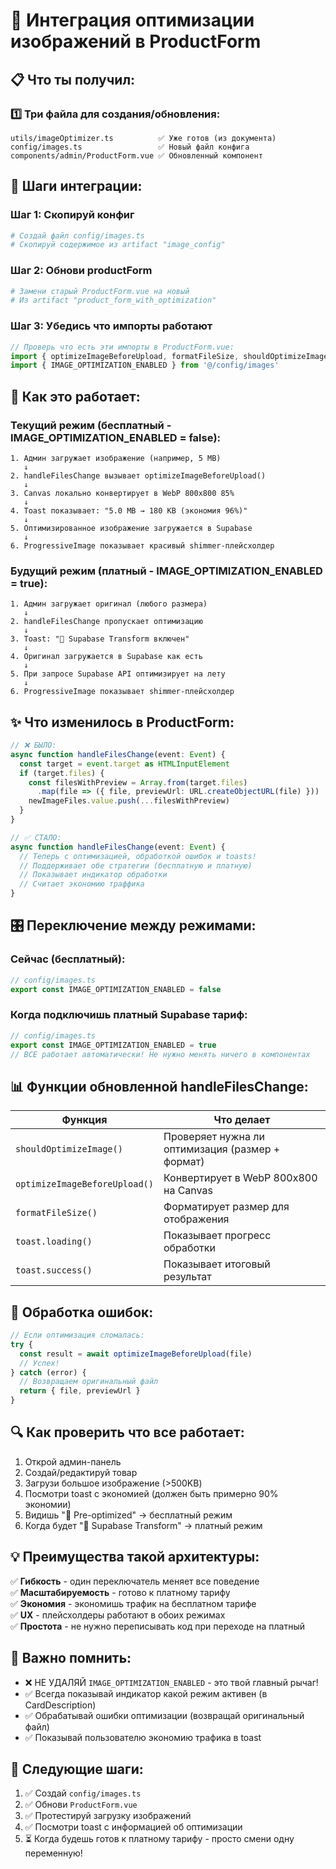 # 🚀 Интеграция оптимизации изображений в ProductForm

## 📋 Что ты получил:

### 1️⃣ Три файла для создания/обновления:

```
utils/imageOptimizer.ts          ✅ Уже готов (из документа)
config/images.ts                 ✅ Новый файл конфига
components/admin/ProductForm.vue ✅ Обновленный компонент
```

## 🔧 Шаги интеграции:

### Шаг 1: Скопируй конфиг
```bash
# Создай файл config/images.ts
# Скопируй содержимое из artifact "image_config"
```

### Шаг 2: Обнови productForm
```bash
# Замени старый ProductForm.vue на новый
# Из artifact "product_form_with_optimization"
```

### Шаг 3: Убедись что импорты работают
```typescript
// Проверь что есть эти импорты в ProductForm.vue:
import { optimizeImageBeforeUpload, formatFileSize, shouldOptimizeImage } from '@/utils/imageOptimizer'
import { IMAGE_OPTIMIZATION_ENABLED } from '@/config/images'
```

## 🎯 Как это работает:

### Текущий режим (бесплатный - IMAGE_OPTIMIZATION_ENABLED = false):

```
1. Админ загружает изображение (например, 5 MB)
   ↓
2. handleFilesChange вызывает optimizeImageBeforeUpload()
   ↓
3. Canvas локально конвертирует в WebP 800x800 85%
   ↓
4. Toast показывает: "5.0 MB → 180 KB (экономия 96%)"
   ↓
5. Оптимизированное изображение загружается в Supabase
   ↓
6. ProgressiveImage показывает красивый shimmer-плейсхолдер
```

### Будущий режим (платный - IMAGE_OPTIMIZATION_ENABLED = true):

```
1. Админ загружает оригинал (любого размера)
   ↓
2. handleFilesChange пропускает оптимизацию
   ↓
3. Toast: "🚀 Supabase Transform включен"
   ↓
4. Оригинал загружается в Supabase как есть
   ↓
5. При запросе Supabase API оптимизирует на лету
   ↓
6. ProgressiveImage показывает shimmer-плейсхолдер
```

## ✨ Что изменилось в ProductForm:

```typescript
// ❌ БЫЛО:
async function handleFilesChange(event: Event) {
  const target = event.target as HTMLInputElement
  if (target.files) {
    const filesWithPreview = Array.from(target.files)
      .map(file => ({ file, previewUrl: URL.createObjectURL(file) }))
    newImageFiles.value.push(...filesWithPreview)
  }
}

// ✅ СТАЛО:
async function handleFilesChange(event: Event) {
  // Теперь с оптимизацией, обработкой ошибок и toasts!
  // Поддерживает обе стратегии (бесплатную и платную)
  // Показывает индикатор обработки
  // Считает экономию траффика
}
```

## 🎛️ Переключение между режимами:

### Сейчас (бесплатный):
```typescript
// config/images.ts
export const IMAGE_OPTIMIZATION_ENABLED = false
```

### Когда подключишь платный Supabase тариф:
```typescript
// config/images.ts
export const IMAGE_OPTIMIZATION_ENABLED = true
// ВСЕ работает автоматически! Не нужно менять ничего в компонентах
```

## 📊 Функции обновленной handleFilesChange:

| Функция | Что делает |
|---------|-----------|
| `shouldOptimizeImage()` | Проверяет нужна ли оптимизация (размер + формат) |
| `optimizeImageBeforeUpload()` | Конвертирует в WebP 800x800 на Canvas |
| `formatFileSize()` | Форматирует размер для отображения |
| `toast.loading()` | Показывает прогресс обработки |
| `toast.success()` | Показывает итоговый результат |

## 🐛 Обработка ошибок:

```typescript
// Если оптимизация сломалась:
try {
  const result = await optimizeImageBeforeUpload(file)
  // Успех!
} catch (error) {
  // Возвращаем оригинальный файл
  return { file, previewUrl }
}
```

## 🔍 Как проверить что все работает:

1. Открой админ-панель
2. Создай/редактируй товар
3. Загрузи большое изображение (>500KB)
4. Посмотри toast с экономией (должен быть примерно 90% экономии)
5. Видишь "💾 Pre-optimized" → бесплатный режим
6. Когда будет "🚀 Supabase Transform" → платный режим

## 💡 Преимущества такой архитектуры:

✅ **Гибкость** - один переключатель меняет все поведение  
✅ **Масштабируемость** - готово к платному тарифу  
✅ **Экономия** - экономишь трафик на бесплатном тарифе  
✅ **UX** - плейсхолдеры работают в обоих режимах  
✅ **Простота** - не нужно переписывать код при переходе на платный  

## 🚨 Важно помнить:

- ❌ НЕ УДАЛЯЙ `IMAGE_OPTIMIZATION_ENABLED` - это твой главный рычаг!
- ✅ Всегда показывай индикатор какой режим активен (в CardDescription)
- ✅ Обрабатывай ошибки оптимизации (возвращай оригинальный файл)
- ✅ Показывай пользователю экономию трафика в toast

## 📝 Следующие шаги:

1. ✅ Создай `config/images.ts`
2. ✅ Обнови `ProductForm.vue`
3. ✅ Протестируй загрузку изображений
4. ✅ Посмотри toast с информацией об оптимизации
5. ⏳ Когда будешь готов к платному тарифу - просто смени одну переменную!